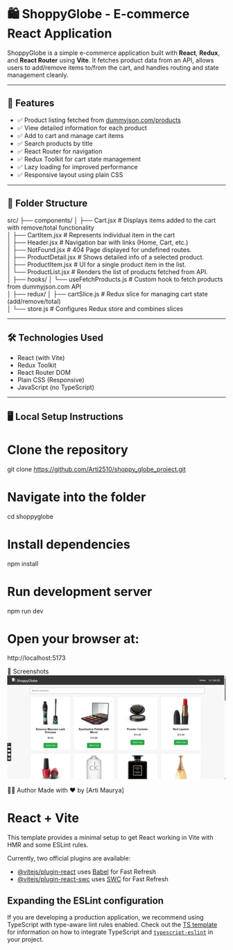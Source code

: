 # 🛍️ ShoppyGlobe - E-commerce React Application

ShoppyGlobe is a simple e-commerce application built with **React**, **Redux**, and **React Router** using **Vite**. It fetches product data from an API, allows users to add/remove items to/from the cart, and handles routing and state management cleanly.

---

## 🔧 Features

- ✅ Product listing fetched from [dummyjson.com/products](https://dummyjson.com/products)
- ✅ View detailed information for each product
- ✅ Add to cart and manage cart items
- ✅ Search products by title
- ✅ React Router for navigation
- ✅ Redux Toolkit for cart state management
- ✅ Lazy loading for improved performance
- ✅ Responsive layout using plain CSS

---

## 📁 Folder Structure

src/
├── components/
│   ├── Cart.jsx             # Displays items added to the cart with remove/total functionality <br/>
│   ├── CartItem.jsx         # Represents individual item in the cart  <br/>
│   ├── Header.jsx           # Navigation bar with links (Home, Cart, etc.)   <br/>
│   ├── NotFound.jsx         # 404 Page displayed for undefined routes.   <br/>
│   ├── ProductDetail.jsx    # Shows detailed info of a selected product.  <br/>
│   ├── ProductItem.jsx      # UI for a single product item in the list. <br/>
│   └── ProductList.jsx      # Renders the list of products fetched from API. <br/>
│
├── hooks/
│   └── useFetchProducts.js  # Custom hook to fetch products from dummyjson.com API <br/>
│
├── redux/
│   ├── cartSlice.js         # Redux slice for managing cart state (add/remove/total) <br/>
│   └── store.js             # Configures Redux store and combines slices <br/>

---

## 🛠️ Technologies Used

- React (with Vite)
- Redux Toolkit
- React Router DOM
- Plain CSS (Responsive)
- JavaScript (no TypeScript)

---

## 🖥️ Local Setup Instructions


# Clone the repository
git clone https://github.com/Arti2510/shoppy_globe_project.git

# Navigate into the folder
cd shoppyglobe

# Install dependencies
npm install

# Run development server
npm run dev

# Open your browser at:
http://localhost:5173

📸 Screenshots
![Project_Screenshot](image.png)

🙋‍♂️ Author
Made with ❤️ by [Arti Maurya]



# React + Vite

This template provides a minimal setup to get React working in Vite with HMR and some ESLint rules.

Currently, two official plugins are available:

- [@vitejs/plugin-react](https://github.com/vitejs/vite-plugin-react/blob/main/packages/plugin-react) uses [Babel](https://babeljs.io/) for Fast Refresh
- [@vitejs/plugin-react-swc](https://github.com/vitejs/vite-plugin-react/blob/main/packages/plugin-react-swc) uses [SWC](https://swc.rs/) for Fast Refresh

## Expanding the ESLint configuration

If you are developing a production application, we recommend using TypeScript with type-aware lint rules enabled. Check out the [TS template](https://github.com/vitejs/vite/tree/main/packages/create-vite/template-react-ts) for information on how to integrate TypeScript and [`typescript-eslint`](https://typescript-eslint.io) in your project.

